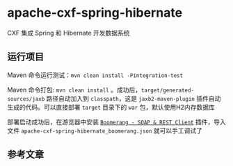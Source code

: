 # apache-cxf-spring-hibernate

CXF 集成 Spring 和 Hibernate 开发数据系统

## 运行项目

Maven 命令运行测试：`mvn clean install -Pintegration-test`

Maven 命令打包: `mvn clean install` 。成功后，`target/generated-sources/jaxb` 路径自动加入到 `classpath`，这是 `jaxb2-maven-plugin` 插件自动生成的代码。可以直接部署 `target` 目录下的 `war` 包，默认使用H2内存数据库

部署启动成功后，在游览器中安装 [`Boomerang - SOAP & REST Client`](https://microsoftedge.microsoft.com/addons/detail/boomerang-soap-rest-c/bhmdjpobkcdcompmlhiigoidknlgghfo?hl=zh-CN) 插件，导入文件 `apache-cxf-spring-hibernate_boomerang.json` 就可以手工调试了

## 参考文章


